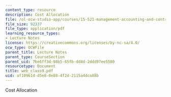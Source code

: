 ```yaml
---
content_type: resource
description: Cost Allocation
file: /ol-ocw-studio-app/courses/15-521-management-accounting-and-control-spring-2003/af10961dd5e80e884f2d2115a4dca88b_web_class9.pdf
file_size: 92337
file_type: application/pdf
learning_resource_types:
- Lecture Notes
license: https://creativecommons.org/licenses/by-nc-sa/4.0/
ocw_type: OCWFile
parent_title: Lecture Notes
parent_type: CourseSection
parent_uid: 7be6ff3d-98b5-65fb-dd4d-2ddd97ee5580
resourcetype: Document
title: web_class9.pdf
uid: af10961d-d5e8-0e88-4f2d-2115a4dca88b
---
```

Cost Allocation